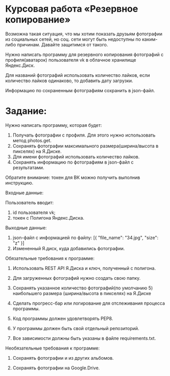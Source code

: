 # Курсовая работа «Резервное копирование»

Возможна такая ситуация, что мы хотим показать друзьям фотографии из социальных сетей, но соц. сети могут быть недоступны по каким-либо причинам. Давайте защитимся от такого.

Нужно написать программу для резервного копирования фотографий с профиля(аватарок) пользователя vk в облачное хранилище Яндекс.Диск.

Для названий фотографий использовать количество лайков, если количество лайков одинаково, то добавить дату загрузки.

Информацию по сохраненным фотографиям сохранить в json-файл.

# Задание:

Нужно написать программу, которая будет:

1. Получать фотографии с профиля. Для этого нужно использовать метод photos.get.
2. Сохранять фотографии максимального размера(ширина/высота в пикселях) на Я.Диске.
3. Для имени фотографий использовать количество лайков.
4. Сохранять информацию по фотографиям в json-файл с результатами.
  
Обратите внимание: токен для ВК можно получить выполнив инструкцию.

Входные данные:

Пользователь вводит:

1. id пользователя vk;
2. токен с Полигона Яндекс.Диска. 

Выходные данные:
1. json-файл с информацией по файлу:
      [{
    "file_name": "34.jpg",
    "size": "z"
    }]
2. Измененный Я.диск, куда добавились фотографии.​​

Обязательные требования к программе:

1. Использовать REST API Я.Диска и ключ, полученный с полигона.

2. Для загруженных фотографий нужно создать свою папку.

3. Сохранять указанное количество фотографий(по умолчанию 5) наибольшего размера (ширина/высота в пикселях) на Я.Диске

4. Сделать прогресс-бар или логирование для отслеживания процесса программы.

5. Код программы должен удовлетворять PEP8.

6. У программы должен быть свой отдельный репозиторий.

7. Все зависимости должны быть указаны в файле requiremеnts.txt.​

Необязательные требования к программе:

1. Сохранять фотографии и из других альбомов.

2. Сохранять фотографии на Google.Drive.
